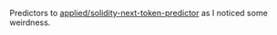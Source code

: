 Predictors to [applied/solidity-next-token-predictor](../solidity-next-token-predictor) as I noticed some weirdness.

